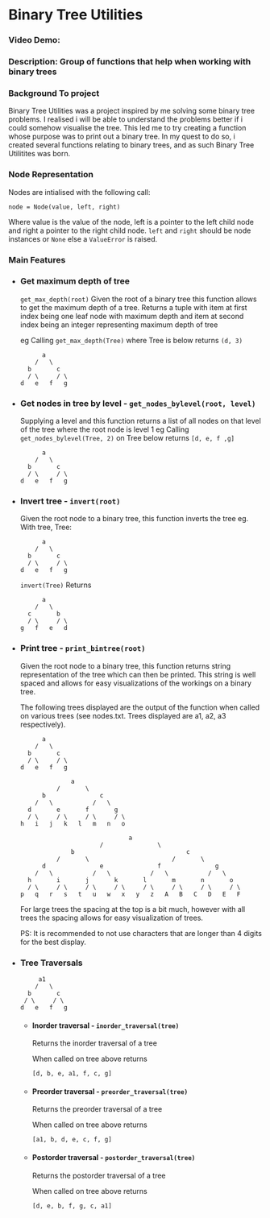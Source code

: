 # Binary Tree Utilities

### Video Demo: <URL HERE>

### Description: Group of functions that help when working with binary trees

### Background To project

Binary Tree Utilities was a project inspired by me solving some binary tree problems. I realised i will be able to understand the problems better if i could somehow visualise the tree. This led me to try creating a function whose purpose was to print out a binary tree.
In my quest to do so, i created several functions relating to binary trees, and as such Binary Tree Utilitites was born.

### Node Representation

Nodes are intialised with the following call:

  `node = Node(value, left, right)`

Where value is the value of the node, left is a pointer to the left child node and right a pointer
to the right child node. `left` and `right` should be node instances or `None` else a `ValueError` is raised.

### Main Features

- ### Get maximum depth of tree
  `get_max_depth(root)`
  Given the root of a binary tree this function allows to get the maximum depth of a tree.
  Returns a tuple with item at first index being one leaf node with maximum depth and item at second index being an integer representing maximum depth of tree

  eg Calling `get_max_depth(Tree)` where Tree is below returns `(d, 3)` 

  ```
        a       
      /   \
    b       c
    / \     / \
  d   e   f   g 
  ``` 

- ### Get nodes in tree by level - `get_nodes_bylevel(root, level)`
  Supplying a level and this function returns a list of all nodes on that level of the tree
  where the root node is level 1
  eg Calling `get_nodes_bylevel(Tree, 2)` on Tree below returns `[d, e, f ,g]`

  ```
        a       
      /   \
    b       c
    / \     / \
  d   e   f   g 
  ```

- ### Invert tree - `invert(root)`
  Given the root node to a binary tree, this function inverts the tree eg.
  With tree, Tree:
  ```      
        a       
      /   \
    b       c
    / \     / \
  d   e   f   g 
  ```
  `invert(Tree)` Returns
  ```    
        a
      /   \
    c       b
    / \     / \
  g   f   e   d 
  ```

- ### Print tree - `print_bintree(root)`
  Given the root node to a binary tree, this function returns string representation of the tree which can then be printed. This string is well spaced and allows for easy visualizations of the workings on a binary tree. 

  The following trees displayed are the output of the function when called on various trees 
  (see nodes.txt. Trees displayed are a1, a2, a3 respectively).

  ```
        a       
      /   \      
    b       c    
    / \     / \   
  d   e   f   g 

                a
            /       \
        b               c        
      /   \           /   \      
    d       e       f       g
    / \     / \     / \     / \
  h   i   j   k   l   m   n   o

                                a
                        /               \
                b                               c
            /       \                       /       \
        d               e               f               g
      /   \           /   \           /   \           /   \
    h       i       j       k       l       m       n       o
    / \     / \     / \     / \     / \     / \     / \     / \
  p   q   r   s   t   u   w   x   y   z   A   B   C   D   E   F
  ``` 

  For large trees the spacing at the top is a bit much, however with all trees the spacing allows for easy visualization of trees.

  PS: It is recommended to not use characters that are longer than 4 digits for the best display.

- ### Tree Traversals 

  ```
       a1       
      /   \      
    b       c    
   / \     / \   
  d   e   f   g 
  ```

  + #### Inorder traversal - `inorder_traversal(tree)`
      Returns the inorder traversal of a tree 

      When called on tree above returns

      `[d, b, e, a1, f, c, g]`


  + #### Preorder traversal - `preorder_traversal(tree)`
      Returns the preorder traversal of a tree 

      When called on tree above returns

      `[a1, b, d, e, c, f, g]`

  + #### Postorder traversal - `postorder_traversal(tree)`
      Returns the postorder traversal of a tree 

      When called on tree above returns

      `[d, e, b, f, g, c, a1]`

 